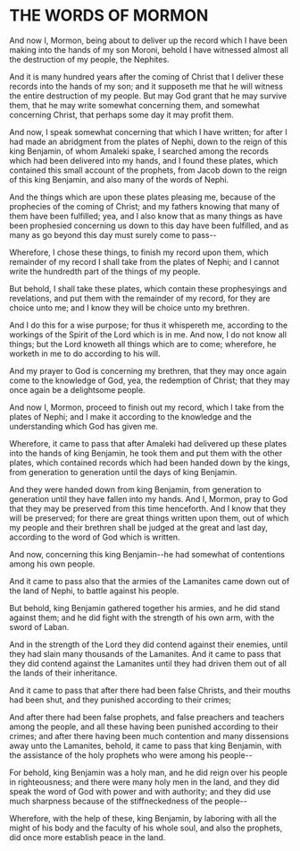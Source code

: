 
<h1>THE WORDS OF MORMON</h1>

And now I, Mormon, being about to deliver up the record which
I have been making into the hands of my son Moroni, behold I have
witnessed almost all the destruction of my people, the Nephites.

And it is many hundred years after the coming of Christ that I
deliver these records into the hands of my son; and it supposeth
me that he will witness the entire destruction of my people.  But
may God grant that he may survive them, that he may write
somewhat concerning them, and somewhat concerning Christ, that
perhaps some day it may profit them.

And now, I speak somewhat concerning that which I have
written; for after I had made an abridgment from the plates of
Nephi, down to the reign of this king Benjamin, of whom Amaleki
spake, I searched among the records which had been delivered into
my hands, and I found these plates, which contained this small
account of the prophets, from Jacob down to the reign of this
king Benjamin, and also many of the words of Nephi.

And the things which are upon these plates pleasing me,
because of the prophecies of the coming of Christ; and my fathers
knowing that many of them have been fulfilled; yea, and I also
know that as many things as have been prophesied concerning us
down to this day have been fulfilled, and as many as go beyond
this day must surely come to pass--

Wherefore, I chose these things, to finish my record upon
them, which remainder of my record I shall take from the plates
of Nephi; and I cannot write the hundredth part of the things of
my people.

But behold, I shall take these plates, which contain these
prophesyings and revelations, and put them with the remainder of
my record, for they are choice unto me; and I know they will be
choice unto my brethren.

And I do this for a wise purpose; for thus it whispereth me,
according to the workings of the Spirit of the Lord which is in
me.  And now, I do not know all things; but the Lord knoweth all
things which are to come; wherefore, he worketh in me to do
according to his will.

And my prayer to God is concerning my brethren, that they may
once again come to the knowledge of God, yea, the redemption of
Christ; that they may once again be a delightsome people.

And now I, Mormon, proceed to finish out my record, which I
take from the plates of Nephi; and I make it according to the
knowledge and the understanding which God has given me.

Wherefore, it came to pass that after Amaleki had delivered
up these plates into the hands of king Benjamin, he took them and
put them with the other plates, which contained records which had
been handed down by the kings, from generation to generation
until the days of king Benjamin.

And they were handed down from king Benjamin, from generation
to generation until they have fallen into my hands.  And I,
Mormon, pray to God that they may be preserved from this time
henceforth.  And I know that they will be preserved; for there
are great things written upon them, out of which my people and
their brethren shall be judged at the great and last day,
according to the word of God which is written.

And now, concerning this king Benjamin--he had somewhat of
contentions among his own people.

And it came to pass also that the armies of the Lamanites
came down out of the land of Nephi, to battle against his people.

But behold, king Benjamin gathered together his armies, and he
did stand against them; and he did fight with the strength of his
own arm, with the sword of Laban.

And in the strength of the Lord they did contend against
their enemies, until they had slain many thousands of the
Lamanites.  And it came to pass that they did contend against the
Lamanites until they had driven them out of all the lands of
their inheritance.

And it came to pass that after there had been false Christs,
and their mouths had been shut, and they punished according to
their crimes;

And after there had been false prophets, and false preachers
and teachers among the people, and all these having been punished
according to their crimes; and after there having been much
contention and many dissensions away unto the Lamanites, behold,
it came to pass that king Benjamin, with the assistance of the
holy prophets who were among his people--

For behold, king Benjamin was a holy man, and he did reign
over his people in righteousness; and there were many holy men in
the land, and they did speak the word of God with power and with
authority; and they did use much sharpness because of the
stiffneckedness of the people--

Wherefore, with the help of these, king Benjamin, by laboring
with all the might of his body and the faculty of his whole soul,
and also the prophets, did once more establish peace in the land.
